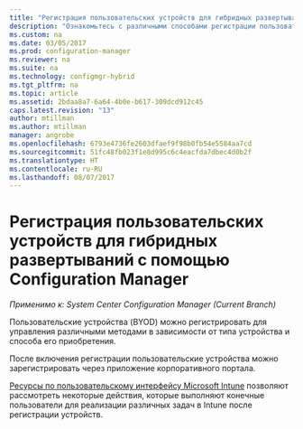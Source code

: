 ```yaml
---
title: "Регистрация пользовательских устройств для гибридных развертываний с помощью Configuration Manager | Документация Майкрософт"
description: "Ознакомьтесь с различными способами регистрации пользовательских устройств для гибридных развертываний с помощью Configuration Manager."
ms.custom: na
ms.date: 03/05/2017
ms.prod: configuration-manager
ms.reviewer: na
ms.suite: na
ms.technology: configmgr-hybrid
ms.tgt_pltfrm: na
ms.topic: article
ms.assetid: 2bdaa8a7-6a64-4b0e-b617-309dcd912c45
caps.latest.revision: "13"
author: mtillman
ms.author: mtillman
manager: angrobe
ms.openlocfilehash: 6793e4736fe2603dfaef9f98b0fb54e5584aa7cd
ms.sourcegitcommit: 51fc48fb023f1e8d995c6c4eacfda7dbec4d0b2f
ms.translationtype: HT
ms.contentlocale: ru-RU
ms.lasthandoff: 08/07/2017
---
```

# <a name="enroll-user-owned-devices-for-hybrid-deployments-with-configuration-manager"></a>Регистрация пользовательских устройств для гибридных развертываний с помощью Configuration Manager

*Применимо к: System Center Configuration Manager (Current Branch)*

Пользовательские устройства (BYOD) можно регистрировать для управления различными методами в зависимости от типа устройства и способа его приобретения.  

После включения регистрации пользовательские устройства можно зарегистрировать через приложение корпоративного портала.

[Ресурсы по пользовательскому интерфейсу Microsoft Intune](https://docs.microsoft.com/en-us/intune/deploy-use/what-to-tell-your-end-users-about-using-microsoft-intune) позволяют рассмотреть некоторые действия, которые выполняют конечные пользователи для реализации различных задач в Intune после регистрации устройств.
